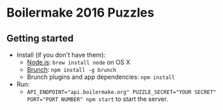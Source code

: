 # Boilermake 2016 Puzzles

## Getting started
* Install (if you don't have them):
    * [Node.js](http://nodejs.org): `brew install node` on OS X
    * [Brunch](http://brunch.io): `npm install -g brunch`
    * Brunch plugins and app dependencies: `npm install`
* Run:
    * `API_ENDPOINT="api.boilermake.org" PUZZLE_SECRET="YOUR SECRET" PORT="PORT NUMBER" npm start` to start the server.
